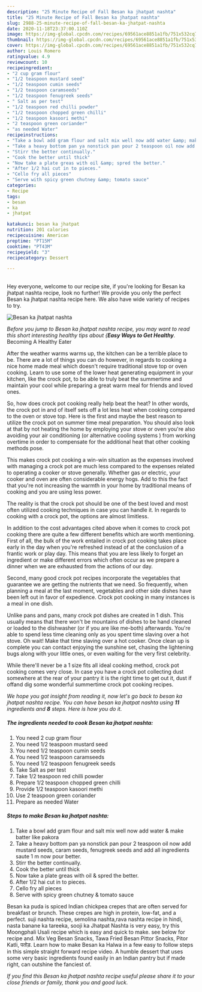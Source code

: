 ```yaml
---
description: "25 Minute Recipe of Fall Besan ka jhatpat nashta"
title: "25 Minute Recipe of Fall Besan ka jhatpat nashta"
slug: 2988-25-minute-recipe-of-fall-besan-ka-jhatpat-nashta
date: 2020-11-18T23:37:00.110Z
image: https://img-global.cpcdn.com/recipes/69561ace8851a1fb/751x532cq70/besan-ka-jhatpat-nashta-recipe-main-photo.jpg
thumbnail: https://img-global.cpcdn.com/recipes/69561ace8851a1fb/751x532cq70/besan-ka-jhatpat-nashta-recipe-main-photo.jpg
cover: https://img-global.cpcdn.com/recipes/69561ace8851a1fb/751x532cq70/besan-ka-jhatpat-nashta-recipe-main-photo.jpg
author: Louis Romero
ratingvalue: 4.9
reviewcount: 10
recipeingredient:
- "2 cup gram flour"
- "1/2 teaspoon mustard seed"
- "1/2 teaspoon cumin seeds"
- "1/2 teaspoon caramseeds"
- "1/2 teaspoon fenugreek seeds"
- " Salt as per test"
- "1/2 teaspoon red chilli powder"
- "1/2 teaspoon chopped green chilli"
- "1/2 teaspoon kasoori methi"
- "2 teaspoon green coriander"
- "as needed Water"
recipeinstructions:
- "Take a bowl add gram flour and salt mix well now add water &amp; make batter like pakora"
- "Take a heavy bottom pan ya nonstick pan pour 2 teaspoon oil now add mustard seeds, caram seeds, fenugreek seeds and add all ingredients saute 1 m now pour better."
- "Stirr the better continually."
- "Cook the better until thick"
- "Now take a plate greas with oil &amp; spred the better."
- "After 1/2 hai cut in to pieces."
- "Cello fry all pieces"
- "Serve with spicy green chutney &amp; tomato sauce"
categories:
- Recipe
tags:
- besan
- ka
- jhatpat

katakunci: besan ka jhatpat 
nutrition: 201 calories
recipecuisine: American
preptime: "PT15M"
cooktime: "PT43M"
recipeyield: "3"
recipecategory: Dessert

---
```

<br>
Hey everyone, welcome to our recipe site, if you're looking for Besan ka jhatpat nashta recipe, look no further! We provide you only the perfect Besan ka jhatpat nashta recipe here. We also have wide variety of recipes to try.
<br>


![Besan ka jhatpat nashta](https://img-global.cpcdn.com/recipes/69561ace8851a1fb/751x532cq70/besan-ka-jhatpat-nashta-recipe-main-photo.jpg)

<i>Before you jump to Besan ka jhatpat nashta recipe, you may want to read this short interesting healthy tips about {<strong>Easy Ways to Get Healthy</strong>.</i>
Becoming A Healthy Eater


After the weather warms warms up, the kitchen can be a terrible place to be. There are a lot of things you can do however, in regards to cooking a nice home made meal which doesn't require traditional stove top or oven cooking. Learn to use some of the lower heat generating equipment in your kitchen, like the crock pot, to be able to truly beat the summertime and maintain your cool while preparing a great warm meal for friends and loved ones.

So, how does crock pot cooking really help beat the heat? In other words, the crock pot in and of itself sets off a lot less heat when cooking compared to the oven or stove top. Here is the first and maybe the best reason to utilize the crock pot on summer time meal preparation. You should also look at that by not heating the home by employing your stove or oven you're also avoiding your air conditioning (or alternative cooling systems ) from working overtime in order to compensate for the additional heat that other cooking methods pose.

This makes crock pot cooking a win-win situation as the expenses involved with managing a crock pot are much less compared to the expenses related to operating a cooker or stove generally. Whether gas or electric, your cooker and oven are often considerable energy hogs. Add to this the fact that you're not increasing the warmth in your home by traditional means of cooking and you are using less power.

 The reality is that the crock pot should be one of the best loved and most often utilized cooking techniques in case you can handle it. In regards to cooking with a crock pot, the options are almost limitless.  



In addition to the cost advantages cited above when it comes to crock pot cooking there are quite a few different benefits which are worth mentioning. First of all, the bulk of the work entailed in crock pot cooking takes place early in the day when you're refreshed instead of at the conclusion of a frantic work or play day. This means that you are less likely to forget an ingredient or make different errors which often occur as we prepare a dinner when we are exhausted from the actions of our day.

Second, many good crock pot recipes incorporate the vegetables that guarantee we are getting the nutrients that we need. So frequently, when planning a meal at the last moment, vegetables and other side dishes have been left out in favor of expedience. Crock pot cooking in many instances is a meal in one dish.

 Unlike pans and pans, many crock pot dishes are created in 1 dish. This usually means that there won't be mountains of dishes to be hand cleaned or loaded to the dishwasher (or if you are like me-both) afterwards. You're able to spend less time cleaning only as you spent time slaving over a hot stove. Oh wait! Make that time slaving over a hot cooker. Once clean up is complete you can contact enjoying the sunshine set, chasing the lightening bugs along with your little ones, or even waiting for the very first celebrity.

While there'll never be a 1 size fits all ideal cooking method, crock pot cooking comes very close. In case you have a crock pot collecting dust somewhere at the rear of your pantry it is the right time to get out it, dust if offand dig some wonderful summertime crock pot cooking recipes.


<i>We hope you got insight from reading it, now let's go back to besan ka jhatpat nashta recipe. You can have besan ka jhatpat nashta using <strong>11</strong> ingredients and <strong>8</strong> steps. Here is how you do it.
</i>

##### The ingredients needed to cook Besan ka jhatpat nashta:

1. You need 2 cup gram flour
1. You need 1/2 teaspoon mustard seed
1. You need 1/2 teaspoon cumin seeds
1. You need 1/2 teaspoon caramseeds
1. You need 1/2 teaspoon fenugreek seeds
1. Take  Salt as per test
1. Take 1/2 teaspoon red chilli powder
1. Prepare 1/2 teaspoon chopped green chilli
1. Provide 1/2 teaspoon kasoori methi
1. Use 2 teaspoon green coriander
1. Prepare as needed Water


##### Steps to make Besan ka jhatpat nashta:

1. Take a bowl add gram flour and salt mix well now add water &amp; make batter like pakora
1. Take a heavy bottom pan ya nonstick pan pour 2 teaspoon oil now add mustard seeds, caram seeds, fenugreek seeds and add all ingredients saute 1 m now pour better.
1. Stirr the better continually.
1. Cook the better until thick
1. Now take a plate greas with oil &amp; spred the better.
1. After 1/2 hai cut in to pieces.
1. Cello fry all pieces
1. Serve with spicy green chutney &amp; tomato sauce


Besan ka puda is spiced Indian chickpea crepes that are often served for breakfast or brunch. These crepes are high in protein, low-fat, and a perfect. suji nashta recipe, semolina nashta,rava nashta recipe in hindi, nasta banane ka tareeka, sooji ka Jhatpat Nashta is very easy, try this Moongphali Usali recipe which is easy and quick to make. see below for recipe and. Mix Veg Besan Snacks, Tawa Fried Besan Pittor Snacks, Pitor Katli, पतोड़. Learn how to make Besan ka Halwa in a few easy to follow steps in this simple straight forward recipe video. A humble dessert that uses some very basic ingredients found easily in an Indian pantry but if made right, can outshine the fanciest of. 

<i>If you find this Besan ka jhatpat nashta recipe useful please share it to your close friends or family, thank you and good luck.</i>
